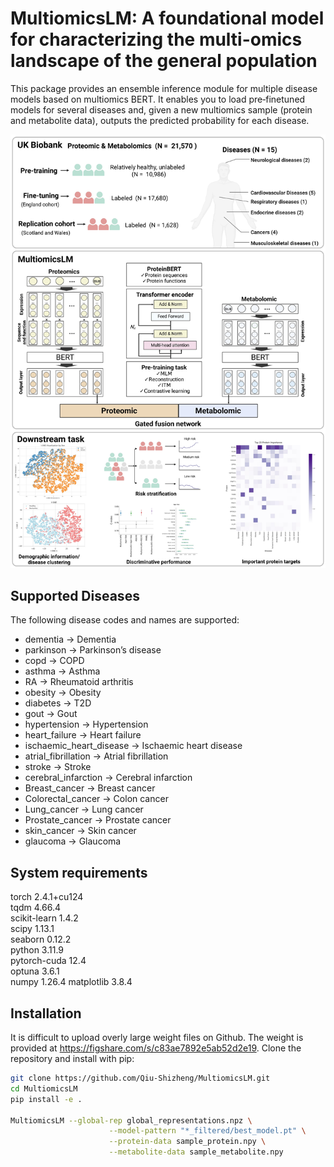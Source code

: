 # MultiomicsLM: A foundational model for characterizing the multi-omics landscape of the general population

This package provides an ensemble inference module for multiple disease models based on multiomics BERT. It enables you to load pre‐finetuned models for several diseases and, given a new multiomics sample (protein and metabolite data), outputs the predicted probability for each disease.

![](https://github.com/Qiu-Shizheng/MultiomicsLM/blob/main/Figure/Figure%201.jpeg)

## Supported Diseases

The following disease codes and names are supported:

- dementia → Dementia  
- parkinson → Parkinson’s disease  
- copd → COPD  
- asthma → Asthma  
- RA → Rheumatoid arthritis  
- obesity → Obesity  
- diabetes → T2D  
- gout → Gout  
- hypertension → Hypertension  
- heart_failure → Heart failure  
- ischaemic_heart_disease → Ischaemic heart disease  
- atrial_fibrillation → Atrial fibrillation  
- stroke → Stroke  
- cerebral_infarction → Cerebral infarction  
- Breast_cancer → Breast cancer  
- Colorectal_cancer → Colon cancer  
- Lung_cancer → Lung cancer  
- Prostate_cancer → Prostate cancer  
- skin_cancer → Skin cancer  
- glaucoma → Glaucoma  


## System requirements
torch 2.4.1+cu124  
tqdm 4.66.4  
scikit-learn 1.4.2  
scipy 1.13.1  
seaborn 0.12.2  
python 3.11.9  
pytorch-cuda 12.4    
optuna 3.6.1     
numpy 1.26.4
matplotlib 3.8.4 

## Installation

It is difficult to upload overly large weight files on Github. The weight is provided at https://figshare.com/s/c83ae7892e5ab52d2e19.
Clone the repository and install with pip:

```bash
git clone https://github.com/Qiu-Shizheng/MultiomicsLM.git
cd MultiomicsLM
pip install -e .

MultiomicsLM --global-rep global_representations.npz \
                      --model-pattern "*_filtered/best_model.pt" \
                      --protein-data sample_protein.npy \
                      --metabolite-data sample_metabolite.npy
